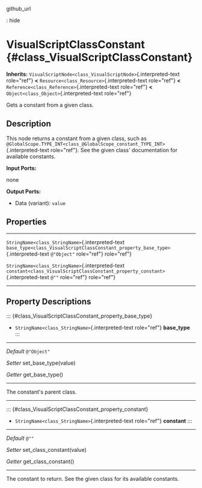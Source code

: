 github\_url

:   hide

VisualScriptClassConstant {#class_VisualScriptClassConstant}
=========================

**Inherits:**
`VisualScriptNode<class_VisualScriptNode>`{.interpreted-text role="ref"}
**\<** `Resource<class_Resource>`{.interpreted-text role="ref"} **\<**
`Reference<class_Reference>`{.interpreted-text role="ref"} **\<**
`Object<class_Object>`{.interpreted-text role="ref"}

Gets a constant from a given class.

Description
-----------

This node returns a constant from a given class, such as
`@GlobalScope.TYPE_INT<class_@GlobalScope_constant_TYPE_INT>`{.interpreted-text
role="ref"}. See the given class\' documentation for available
constants.

**Input Ports:**

none

**Output Ports:**

-   Data (variant): `value`

Properties
----------

  -------------------------------------------------- ----------------------------------------------------------------------------------- -------------
  `StringName<class_StringName>`{.interpreted-text   `base_type<class_VisualScriptClassConstant_property_base_type>`{.interpreted-text   `@"Object"`
  role="ref"}                                        role="ref"}                                                                         

  `StringName<class_StringName>`{.interpreted-text   `constant<class_VisualScriptClassConstant_property_constant>`{.interpreted-text     `@""`
  role="ref"}                                        role="ref"}                                                                         
  -------------------------------------------------- ----------------------------------------------------------------------------------- -------------

Property Descriptions
---------------------

::: {#class_VisualScriptClassConstant_property_base_type}
-   `StringName<class_StringName>`{.interpreted-text role="ref"}
    **base\_type**
:::

  ----------- ------------------------
  *Default*   `@"Object"`

  *Setter*    set\_base\_type(value)

  *Getter*    get\_base\_type()
  ----------- ------------------------

The constant\'s parent class.

------------------------------------------------------------------------

::: {#class_VisualScriptClassConstant_property_constant}
-   `StringName<class_StringName>`{.interpreted-text role="ref"}
    **constant**
:::

  ----------- -----------------------------
  *Default*   `@""`

  *Setter*    set\_class\_constant(value)

  *Getter*    get\_class\_constant()
  ----------- -----------------------------

The constant to return. See the given class for its available constants.
